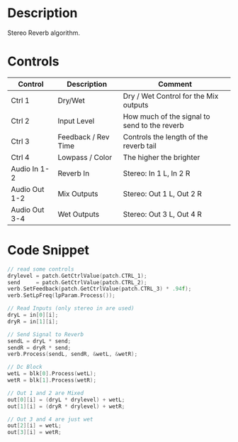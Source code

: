# Description
Stereo Reverb algorithm.

# Controls
| Control | Description | Comment |
| --- | --- | --- |
| Ctrl 1 | Dry/Wet | Dry / Wet Control for the Mix outputs |
| Ctrl 2 | Input Level | How much of the signal to send to the reverb |
| Ctrl 3 | Feedback / Rev Time | Controls the length of the reverb tail |
| Ctrl 4 | Lowpass / Color | The higher the brighter |
| Audio In 1-2 | Reverb In | Stereo: In 1 L, In 2 R |
| Audio Out 1-2 | Mix Outputs | Stereo: Out 1 L, Out 2 R |
| Audio Out 3-4 | Wet Outputs | Stereo: Out 3 L, Out 4 R |

# Code Snippet
```cpp
// read some controls
drylevel = patch.GetCtrlValue(patch.CTRL_1);
send     = patch.GetCtrlValue(patch.CTRL_2);
verb.SetFeedback(patch.GetCtrlValue(patch.CTRL_3) * .94f);
verb.SetLpFreq(lpParam.Process());

// Read Inputs (only stereo in are used)
dryL = in[0][i];
dryR = in[1][i];

// Send Signal to Reverb
sendL = dryL * send;
sendR = dryR * send;
verb.Process(sendL, sendR, &wetL, &wetR);

// Dc Block
wetL = blk[0].Process(wetL);
wetR = blk[1].Process(wetR);

// Out 1 and 2 are Mixed 
out[0][i] = (dryL * drylevel) + wetL;
out[1][i] = (dryR * drylevel) + wetR;

// Out 3 and 4 are just wet
out[2][i] = wetL;
out[3][i] = wetR;
```
